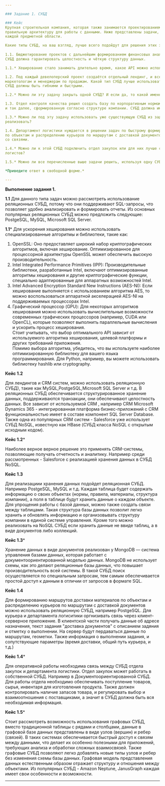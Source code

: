 ```yaml
---

### Задание 1. СУБД

### Кейс
Крупная строительная компания, которая также занимается проектированием и девелопментом, решила создать 
правильную архитектуру для работы с данными. Ниже представлены задачи, которые необходимо решить для
каждой предметной области. 

Какие типы СУБД, на ваш взгляд, лучше всего подойдут для решения этих задач и почему? 
 
1.1. Бюджетирование проектов с дальнейшим формированием финансовых аналитических отчётов и прогнозирования рисков.
СУБД должна гарантировать целостность и чёткую структуру данных.

1.1.* Хеширование стало занимать длительно время, какое API можно использовать для ускорения работы? 

1.2. Под каждый девелоперский проект создаётся отдельный лендинг, и все данные по лидам стекаются в CRM к 
маркетологам и менеджерам по продажам. Какой тип СУБД лучше использовать для лендингов и для CRM? 
СУБД должны быть гибкими и быстрыми.

1.2.* Можно ли эту задачу закрыть одной СУБД? И если да, то какой именно СУБД и какой реализацией?

1.3. Отдел контроля качества решил создать базу по корпоративным нормам и правилам, обучающему материалу 
и так далее, сформированную согласно структуре компании. СУБД должна иметь простую и понятную структуру.

1.3.* Можно ли под эту задачу использовать уже существующую СУБД из задач выше и если да, то как лучше это 
реализовать?

1.4. Департамент логистики нуждается в решении задач по быстрому формированию маршрутов доставки материалов 
по объектам и распределению курьеров по маршрутам с доставкой документов. СУБД должна уметь быстро работать
со связями.

1.4.* Можно ли к этой СУБД подключить отдел закупок или для них лучше сформировать свою СУБД в связке с СУБД 
логистов?

1.5.* Можно ли все перечисленные выше задачи решить, используя одну СУБД? Если да, то какую именно?

*Приведите ответ в свободной форме.*

---
```


**Выполнение задания 1.**

**1.1**  Для данного типа задач можно рассмотреть использование реляционных СУБД, потому что они поддерживают SQL-запросы, что позволяет удобно анализировать и формировать отчеты. 
 Из основных популярных реляционных СУБД можно предложить следующие: PostgeSQL, MySQL, Microsoft SQL Server.
 
 
**1.1*** Для ускорения хеширования можно использовать специализированные алгоритмы и библиотеки, такие как:
1. OpenSSL: Оно предоставляет широкий набор криптографических алгоритмов, включая хеширование. Оптимизированное для процессорной архитектуры OpenSSL может обеспечить высокую производительность.  
2. Intel Integrated Performance Primitives (IPP): Производительные библиотеки, разработанные Intel, включают оптимизированные алгоритмы хеширования и другие криптографические функции, специально адаптированные для аппаратных возможностей Intel.  
3. Intel Advanced Encryption Standard New Instructions (AES-NI): Если хеширование выполняется с использованием алгоритма AES, то можно воспользоваться аппаратной акселерацией AES-NI на поддерживаемых процессорах Intel.  
4. Графический процессор (GPU): Для некоторых алгоритмов хеширования можно использовать вычислительные возможности современных графических процессоров (например, CUDA или OpenCL), которые позволяют выполнить параллельные вычисления и ускорить процесс хеширования.    
Стоит учитывать, что выбор оптимального API зависит от используемого алгоритма хеширования, целевой платформы и других требований приложения.  
Помимо выбора алгоритма, убедитесь, что вы используете наиболее оптимизированную библиотеку для вашего языка программирования. Для Python, например, вы можете использовать библиотеку hashlib или cryptography.  
 
**Кейс 1.2**

Для лендингов и CRM систем, можно использовать  реляционную СУБД), такие как MySQL,PostgeSQL,Microsoft SQL Server и т.д. В реляционных СУБД обеспечивается структурированное хранение данных, поддерживаются транзакции, они обеспечивают целостность данных. 
Все зависит от используемой CRM , например CRM Microsoft Dynamics 365 - интегрированная платформа бизнес-приложений с CRM функциональностью имеет в составе компонент SQL Server Database. Также одна из популярных CRM систем - Salesforce уже использует СУБД NoSQL, известную как HBase (СУБД класса NoSQL с открытым исходным кодом). 

**Кейс 1.2***

Наиболее верное верное решение это применять CRM-системы, позволяющие получать отчетность и аналитику. Например среди рассмотренных - Salesforce с реализацией хранения данных в СУБД NoSQL.



**Кейс 1.3**

Для реализациии хранения данных подойдет реляционная СУБД. Например PostgeSQL, MySQL и т.д. Каждая таблица будет содержать информацию о своих объектах (нормы, правила, материалы, структура компании), а поля в таблице будут хранить данные о каждом объекте. Для упрощения работы с базой данных, можно также создать связи между таблицами. Такая структура базы данных позволит легко хранить и обновлять информацию и  организовывать структуру компании в единой системе управления. Кроме того можно реализовать на NoSQL СУБД если хранить данные не ввиде таблиц, а  в виде документов либо коллекций. 

**Кейс 1.3***

Хранение данных в виде документов реализован у MongoDB — система управления базами данных, которая работает с документоориентированной моделью данных. MongoDB не использует схемы, как это делают реляционные базы данных, что повышает производительность всей системы. В такой СУБД  поиск осуществляется по специальным запросам, тем самым обеспечивается простой доступ к данным в отличии от запросов в формате SQL.



**Кейс 1.4**

Для формированию маршрутов доставки материалов по объектам и распределению курьеров по маршрутам с доставкой документов можно использовать реляционную СУБД, например PostgeSQL. Для курьера и департамента логиситики оргнизивать связь через клиент-серверное приложение. В клиентской части получать данные об адресе назначения, текст задания "доставка документов" с описанием задяния и отметку о выполнении. На сервер будут пердаваться данные по маршрутам, геометки. Также информация о выполнении задания, и сопутствующие параметры (время доставки, общий путь курьера, и т.д.)

**Кейс 1.4***

Для оперативной работы необходима связь между СУБД отдела закупок и департамента логистики. Отдел закупок может работать в собственной СУБД.  Например в Документоориентированной СУБД. 
Для работы отдела необходимо обеспечивать поступление товаров, сырья, инвентаря для изготовления продукта. Также должен контролировать наличие запасов товара, и регулировать выбор и взаимоотношения с поставщиками, а значит в СУБД должна быть вся необходимая информация. 

**Кейс 1.5***

Стоит рассмотреть возможность использования графовых СУБД, вместо традиционной таблицы с рядами и столбцами, данные в графовой базе данных представлены в виде узлов (вершин) и ребер (связей). В таких системах   обеспечивается быстрый доступ к связям между данными, что делает их особенно полезными для приложений, требующих анализа и обработки сложных взаимосвязей. Также графовые СУБД позволяют легко добавлять новые типы узлов и ребер без изменения схемы базы данных. Графовая модель представления данных естественным образом отражает структуру и отношения между объектами. Из популярных СУБД - Amazon Neptune, JanusGraph каждая имеет свои особенности и возможности.



---

